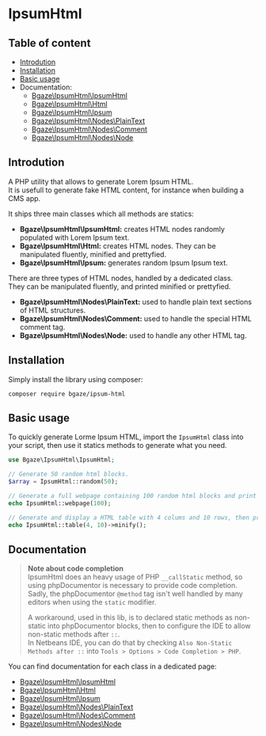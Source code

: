 # IpsumHtml

## Table of content

* [Introdution](#introdution)
* [Installation](#installation)
* [Basic usage](#basic-usage)
* Documentation:
    * [Bgaze\IpsumHtml\IpsumHtml](doc/ipsum-html.md)
    * [Bgaze\IpsumHtml\Html](doc/html.md)
    * [Bgaze\IpsumHtml\Ipsum](doc/ipsum.md)
    * [Bgaze\IpsumHtml\Nodes\PlainText](doc/plain-text-node.md)
    * [Bgaze\IpsumHtml\Nodes\Comment](doc/comment-node.md)
    * [Bgaze\IpsumHtml\Nodes\Node](doc/standart-node.md)

## Introdution

A PHP utility that allows to generate Lorem Ipsum HTML.  
It is usefull to generate fake HTML content, for instance when building a CMS app.

It ships three main classes which all methods are statics:

* **Bgaze\IpsumHtml\IpsumHtml:** creates HTML nodes randomly populated with Lorem Ipsum text.
* **Bgaze\IpsumHtml\Html:** creates HTML nodes. They can be manipulated fluently, minified and prettyfied.
* **Bgaze\IpsumHtml\Ipsum:** generates random Ipsum Ipsum text.

There are three types of HTML nodes, handled by a dedicated class.  
They can be manipulated fluently, and printed minified or prettyfied.  

* **Bgaze\IpsumHtml\Nodes\PlainText:** used to handle plain text sections of HTML structures.  
* **Bgaze\IpsumHtml\Nodes\Comment:** used to handle the special HTML comment tag.
* **Bgaze\IpsumHtml\Nodes\Node:** used to handle any other HTML tag.  

## Installation

Simply install the library using composer:

```
composer require bgaze/ipsum-html
```

## Basic usage

To quickly generate Lorme Ipsum HTML, import the `IpsumHtml` class into your script, 
then use it statics methods to generate what you need.

```php
use Bgaze\IpsumHtml\IpsumHtml;

// Generate 50 random html blocks.
$array = IpsumHtml::random(50);

// Generate a full webpage containing 100 random html blocks and print it prettyfied.
echo IpsumHtml::webpage(100);

// Generate and display a HTML table with 4 colums and 10 rows, then print it minified.
echo IpsumHtml::table(4, 10)->minify();
```

## Documentation

> **Note about code completion**  
> IpsumHtml does an heavy usage of PHP `__callStatic` method, so using phpDocumentor is necessary to provide code completion.
> Sadly, the phpDocumentor `@method` tag isn't well handled by many editors when using the `static` modifier.
> 
> A workaround, used in this lib, is to declared static methods as non-static into phpDocumentor blocks, 
> then to configure the IDE to allow non-static methods after `::`.  
> In Netbeans IDE, you can do that by checking `Also Non-Static Methods after ::` into `Tools > Options > Code Completion > PHP`.

You can find documentation for each class in a dedicated page:

+ [Bgaze\IpsumHtml\IpsumHtml](doc/ipsum-html.md)
+ [Bgaze\IpsumHtml\Html](doc/html.md)
+ [Bgaze\IpsumHtml\Ipsum](doc/ipsum.md)
+ [Bgaze\IpsumHtml\Nodes\PlainText](doc/plain-text-node.md)
+ [Bgaze\IpsumHtml\Nodes\Comment](doc/comment-node.md)
+ [Bgaze\IpsumHtml\Nodes\Node](doc/standart-node.md)
